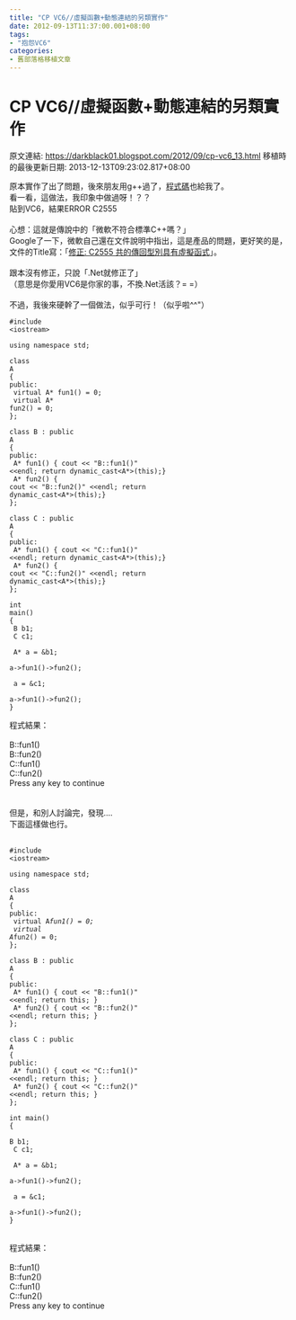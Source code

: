 ```yaml
---
title: "CP VC6//虛擬函數+動態連結的另類實作"
date: 2012-09-13T11:37:00.001+08:00
tags: 
- "抱怨VC6"
categories:
- 舊部落格移植文章
---
```


# CP VC6//虛擬函數+動態連結的另類實作

原文連結: https://darkblack01.blogspot.com/2012/09/cp-vc6_13.html
移植時的最後更新日期: 2013-12-13T09:23:02.817+08:00

原本實作了出了問題，後來朋友用g++過了，<a href="http://darkblack01.blogspot.tw/2012/09/blog-post.html">程式碼</a>也給我了。<br />看一看，這做法，我印象中做過呀！？？<br />貼到VC6，結果ERROR C2555<br /><br />心想：這就是傳說中的「微軟不符合標準C++嗎？」<br />Google了一下，微軟自己還在文件說明中指出，這是產品的問題，更好笑的是，文件的Title寫：「<a href="http://support.microsoft.com/kb/240862">修正: C2555 共的傳回型別具有虛擬函式</a>」。<br /><br />跟本沒有修正，只說「.Net就修正了」<br />（意思是你愛用VC6是你家的事，不換.Net活該？= =）<br /><br /><a name='more'></a>不過，我後來硬幹了一個做法，似乎可行！（似乎啦^^"）<br /><pre class="prettyprint"><code>#include &lt;iostream&gt;<br /><br />using namespace std;<br /><br />class A<br />{<br />public:<br />    virtual A* fun1() = 0;<br />    virtual A* fun2() = 0;<br />};<br /><br />class B : public A<br />{<br />public:<br />    A* fun1() { cout &lt;&lt; "B::fun1()" &lt;&lt;endl; return dynamic_cast&lt;A*&gt;(this);}<br />    A* fun2() { cout &lt;&lt; "B::fun2()" &lt;&lt;endl; return dynamic_cast&lt;A*&gt;(this);}<br />};<br /><br />class C : public A<br />{<br />public:<br />    A* fun1() { cout &lt;&lt; "C::fun1()" &lt;&lt;endl; return dynamic_cast&lt;A*&gt;(this);}<br />    A* fun2() { cout &lt;&lt; "C::fun2()" &lt;&lt;endl; return dynamic_cast&lt;A*&gt;(this);}<br />};<br /><br />int main()<br />{<br />    B b1;<br />    C c1;<br /><br />    A* a = &b1;<br />    a-&gt;fun1()-&gt;fun2();<br /><br />    a = &c1;<br />    a-&gt;fun1()-&gt;fun2();<br />}</code></pre>程式結果：<br /><br />B::fun1()<br />B::fun2()<br />C::fun1()<br />C::fun2()<br />Press any key to continue<br /><br /><br />但是，和別人討論完，發現....<br />下面這樣做也行。<br /><br /><pre class="prettyprint"><code>#include &lt;iostream&gt;<br /><br />using namespace std;<br /><br />class A<br />{<br />public:<br />    virtual A*fun1() = 0;<br />    virtual A*fun2() = 0;<br />};<br /><br />class B : public A<br />{<br />public:<br />    A* fun1() { cout &lt;&lt; "B::fun1()" &lt;&lt;endl; return this; }<br />    A* fun2() { cout &lt;&lt; "B::fun2()" &lt;&lt;endl; return this; }<br />};<br /><br />class C : public A<br />{<br />public:<br />    A* fun1() { cout &lt;&lt; "C::fun1()" &lt;&lt;endl; return this; }<br />    A* fun2() { cout &lt;&lt; "C::fun2()" &lt;&lt;endl; return this; }<br />};<br /><br />int main()<br />{<br />    B b1;<br />    C c1;<br /><br />    A* a = &b1;<br />    a-&gt;fun1()-&gt;fun2();<br /><br />    a = &c1;<br />    a-&gt;fun1()-&gt;fun2();<br />}</code></pre><br />程式結果：<br /><br />B::fun1()<br />B::fun2()<br />C::fun1()<br />C::fun2()<br />Press any key to continue<br /><br /><br />
